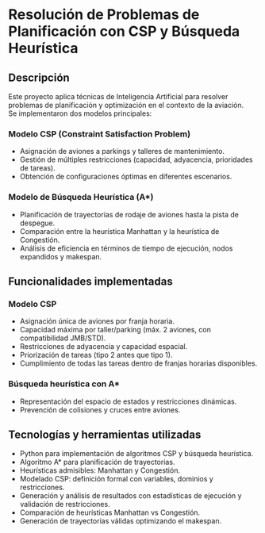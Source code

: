 # Resolución de Problemas de Planificación con CSP y Búsqueda Heurística  

## Descripción
Este proyecto aplica técnicas de Inteligencia Artificial para resolver problemas de planificación y optimización en el contexto de la aviación.  
Se implementaron dos modelos principales:  

### Modelo CSP (Constraint Satisfaction Problem)
- Asignación de aviones a parkings y talleres de mantenimiento.  
- Gestión de múltiples restricciones (capacidad, adyacencia, prioridades de tareas).  
- Obtención de configuraciones óptimas en diferentes escenarios.  

### Modelo de Búsqueda Heurística (A*)
- Planificación de trayectorias de rodaje de aviones hasta la pista de despegue.  
- Comparación entre la heurística Manhattan y la heurística de Congestión.  
- Análisis de eficiencia en términos de tiempo de ejecución, nodos expandidos y makespan.   

## Funcionalidades implementadas
### Modelo CSP
- Asignación única de aviones por franja horaria.  
- Capacidad máxima por taller/parking (máx. 2 aviones, con compatibilidad JMB/STD).  
- Restricciones de adyacencia y capacidad espacial.  
- Priorización de tareas (tipo 2 antes que tipo 1).  
- Cumplimiento de todas las tareas dentro de franjas horarias disponibles.  

### Búsqueda heurística con A*
- Representación del espacio de estados y restricciones dinámicas.  
- Prevención de colisiones y cruces entre aviones.

## Tecnologías y herramientas utilizadas
- Python para implementación de algoritmos CSP y búsqueda heurística.  
- Algoritmo A* para planificación de trayectorias.  
- Heurísticas admisibles: Manhattan y Congestión.  
- Modelado CSP: definición formal con variables, dominios y restricciones.  
- Generación y análisis de resultados con estadísticas de ejecución y validación de restricciones. 
- Comparación de heurísticas Manhattan vs Congestión.  
- Generación de trayectorias válidas optimizando el makespan.  
